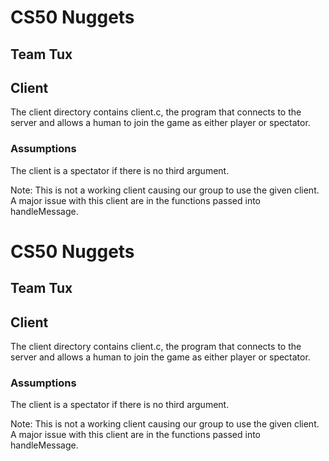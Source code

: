 # CS50 Nuggets
## Team Tux  
## Client
The client directory contains client.c, the program that connects to the server and allows a human to join the game as either player or spectator.

### Assumptions
The client is a spectator if there is no third argument. 

Note: This is not a working client causing our group to use the given client. A major issue with this client are in the functions passed into handleMessage. 

# CS50 Nuggets
## Team Tux  
## Client
The client directory contains client.c, the program that connects to the server and allows a human to join the game as either player or spectator.

### Assumptions
The client is a spectator if there is no third argument. 

Note: This is not a working client causing our group to use the given client. A major issue with this client are in the functions passed into handleMessage. 



